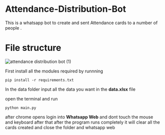 # Attendance-Distribution-Bot
This is a whatsapp bot to create and sent Attendance cards to a number of people .

# File structure
![attendance distribution bot (1)](https://user-images.githubusercontent.com/67222042/184468668-3bc6d72e-4b1f-487a-a81b-670ec754aedf.png)

First install all the modules required by runnning 
~~~
pip install -r requirements.txt
~~~
In the data folder input all the data you want in the **data.xlsx** file 

open the terminal and run 
~~~
python main.py
~~~
after chrome opens login into **Whatsapp Web** and dont touch the mouse and keyboard after that
after the program runs completely it will clear all the cards created and close the folder and whatsapp web
